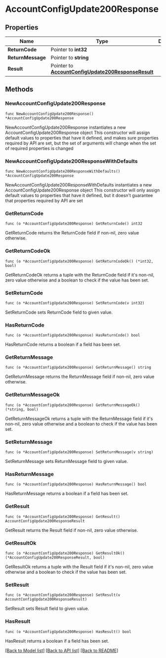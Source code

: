 # AccountConfigUpdate200Response

## Properties

Name | Type | Description | Notes
------------ | ------------- | ------------- | -------------
**ReturnCode** | Pointer to **int32** |  | [optional] 
**ReturnMessage** | Pointer to **string** |  | [optional] 
**Result** | Pointer to [**AccountConfigUpdate200ResponseResult**](AccountConfigUpdate200ResponseResult.md) |  | [optional] 

## Methods

### NewAccountConfigUpdate200Response

`func NewAccountConfigUpdate200Response() *AccountConfigUpdate200Response`

NewAccountConfigUpdate200Response instantiates a new AccountConfigUpdate200Response object
This constructor will assign default values to properties that have it defined,
and makes sure properties required by API are set, but the set of arguments
will change when the set of required properties is changed

### NewAccountConfigUpdate200ResponseWithDefaults

`func NewAccountConfigUpdate200ResponseWithDefaults() *AccountConfigUpdate200Response`

NewAccountConfigUpdate200ResponseWithDefaults instantiates a new AccountConfigUpdate200Response object
This constructor will only assign default values to properties that have it defined,
but it doesn't guarantee that properties required by API are set

### GetReturnCode

`func (o *AccountConfigUpdate200Response) GetReturnCode() int32`

GetReturnCode returns the ReturnCode field if non-nil, zero value otherwise.

### GetReturnCodeOk

`func (o *AccountConfigUpdate200Response) GetReturnCodeOk() (*int32, bool)`

GetReturnCodeOk returns a tuple with the ReturnCode field if it's non-nil, zero value otherwise
and a boolean to check if the value has been set.

### SetReturnCode

`func (o *AccountConfigUpdate200Response) SetReturnCode(v int32)`

SetReturnCode sets ReturnCode field to given value.

### HasReturnCode

`func (o *AccountConfigUpdate200Response) HasReturnCode() bool`

HasReturnCode returns a boolean if a field has been set.

### GetReturnMessage

`func (o *AccountConfigUpdate200Response) GetReturnMessage() string`

GetReturnMessage returns the ReturnMessage field if non-nil, zero value otherwise.

### GetReturnMessageOk

`func (o *AccountConfigUpdate200Response) GetReturnMessageOk() (*string, bool)`

GetReturnMessageOk returns a tuple with the ReturnMessage field if it's non-nil, zero value otherwise
and a boolean to check if the value has been set.

### SetReturnMessage

`func (o *AccountConfigUpdate200Response) SetReturnMessage(v string)`

SetReturnMessage sets ReturnMessage field to given value.

### HasReturnMessage

`func (o *AccountConfigUpdate200Response) HasReturnMessage() bool`

HasReturnMessage returns a boolean if a field has been set.

### GetResult

`func (o *AccountConfigUpdate200Response) GetResult() AccountConfigUpdate200ResponseResult`

GetResult returns the Result field if non-nil, zero value otherwise.

### GetResultOk

`func (o *AccountConfigUpdate200Response) GetResultOk() (*AccountConfigUpdate200ResponseResult, bool)`

GetResultOk returns a tuple with the Result field if it's non-nil, zero value otherwise
and a boolean to check if the value has been set.

### SetResult

`func (o *AccountConfigUpdate200Response) SetResult(v AccountConfigUpdate200ResponseResult)`

SetResult sets Result field to given value.

### HasResult

`func (o *AccountConfigUpdate200Response) HasResult() bool`

HasResult returns a boolean if a field has been set.


[[Back to Model list]](../README.md#documentation-for-models) [[Back to API list]](../README.md#documentation-for-api-endpoints) [[Back to README]](../README.md)


